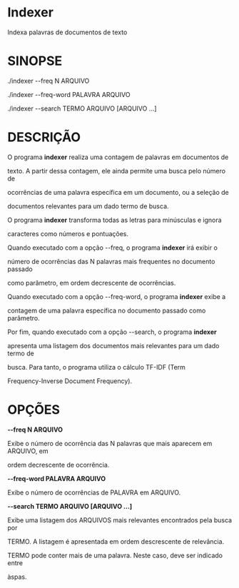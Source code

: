 #  Indexer

  

Indexa palavras de documentos de texto

  

#  SINOPSE

./indexer --freq N ARQUIVO

./indexer --freq-word PALAVRA ARQUIVO

./indexer --search TERMO ARQUIVO [ARQUIVO ...]

  

#  DESCRIÇÃO

O programa **indexer** realiza uma contagem de palavras em documentos de

texto. A partir dessa contagem, ele ainda permite uma busca pelo número de

ocorrências de uma palavra específica em um documento, ou a seleção de

documentos relevantes para um dado termo de busca.

O programa **indexer** transforma todas as letras para minúsculas e ignora

caracteres como números e pontuações.

Quando executado com a opção --freq, o programa **indexer** irá exibir o

número de ocorrências das N palavras mais frequentes no documento passado

como parâmetro, em ordem decrescente de ocorrências.

Quando executado com a opção --freq-word, o programa **indexer** exibe a

contagem de uma palavra específica no documento passado como parâmetro.

Por fim, quando executado com a opção --search, o programa **indexer**

apresenta uma listagem dos documentos mais relevantes para um dado termo de

busca. Para tanto, o programa utiliza o cálculo TF-IDF (Term

Frequency-Inverse Document Frequency).

  

#  OPÇÕES

**--freq N ARQUIVO**

Exibe o número de ocorrência das N palavras que mais aparecem em ARQUIVO, em

ordem decrescente de ocorrência.

**--freq-word PALAVRA ARQUIVO**

Exibe o número de ocorrências de PALAVRA em ARQUIVO.

**--search TERMO ARQUIVO [ARQUIVO ...]**

Exibe uma listagem dos ARQUIVOS mais relevantes encontrados pela busca por

TERMO. A listagem é apresentada em ordem descrescente de relevância.

TERMO pode conter mais de uma palavra. Neste caso, deve ser indicado entre

àspas.

